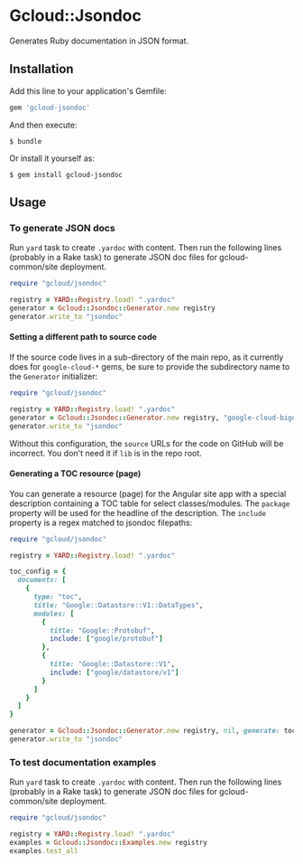 # Gcloud::Jsondoc

Generates Ruby documentation in JSON format.

## Installation

Add this line to your application's Gemfile:

```ruby
gem 'gcloud-jsondoc'
```

And then execute:

    $ bundle

Or install it yourself as:

    $ gem install gcloud-jsondoc

## Usage

### To generate JSON docs

Run `yard` task to create `.yardoc` with content. Then run the following lines
(probably in a Rake task) to generate JSON doc files for gcloud-common/site
deployment.

```ruby
require "gcloud/jsondoc"

registry = YARD::Registry.load! ".yardoc"
generator = Gcloud::Jsondoc::Generator.new registry
generator.write_to "jsondoc"
```

#### Setting a different path to source code

If the source code lives in a sub-directory of the main repo, as it
currently does for `google-cloud-*` gems, be sure to provide the subdirectory
name to the `Generator` initializer:

```ruby
require "gcloud/jsondoc"

registry = YARD::Registry.load! ".yardoc"
generator = Gcloud::Jsondoc::Generator.new registry, "google-cloud-bigquery"
generator.write_to "jsondoc"
```

Without this configuration, the `source` URLs for the code on GitHub will be
incorrect. You don't need it if `lib` is in the repo root.

#### Generating a TOC resource (page)

You can generate a resource (page) for the Angular site app with a special
description containing a TOC table for select classes/modules. The `package`
property will be used for the headline of the description. The `include`
property is a regex matched to jsondoc filepaths:

```ruby
require "gcloud/jsondoc"

registry = YARD::Registry.load! ".yardoc"

toc_config = {
  documents: [
    {
      type: "toc",
      title: "Google::Datastore::V1::DataTypes",
      modules: [
        {
          title: "Google::Protobuf",
          include: ["google/protobuf"]
        },
        {
          title: "Google::Datastore::V1",
          include: ["google/datastore/v1"]
        }
      ]
    }
  ]
}

generator = Gcloud::Jsondoc::Generator.new registry, nil, generate: toc_config
generator.write_to "jsondoc"
```

### To test documentation examples

Run `yard` task to create `.yardoc` with content. Then run the following lines
(probably in a Rake task) to generate JSON doc files for gcloud-common/site
deployment.

```ruby
require "gcloud/jsondoc"

registry = YARD::Registry.load! ".yardoc"
examples = Gcloud::Jsondoc::Examples.new registry
examples.test_all
```

